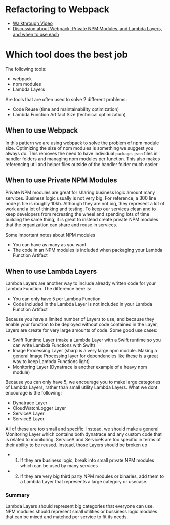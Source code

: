 # Refactoring to Webpack

- [Walkthrough Video](https://www.loom.com/share/3b32f103e0314f3d9485b851919ece8e)
- [Discussion about Webpack, Private NPM Modules, and Lambda Layers, and when to use each](https://www.loom.com/share/f543f3c54a564be2afba22fbd5ca8716)

# Which tool does the best job
The following tools:
- webpack
- npm modules
- Lambda Layers

Are tools that are often used to solve 2 different problems:
- Code Reuse (time and maintainability optimization)
- Lambda Function Artifact Size (technical optimization)


## When to use Webpack
In this pattern we are using webpack to solve the problem of npm module size. Optimizing the size of npm modules
is something we suggest you always do. This removes the need to have individual `package.json` files in handler
folders and managing npm modules per function. This also makes referencing util and helper files outside of the
handler folder much easier

## When to use Private NPM Modules
Private NPM modules are great for sharing business logic amount many services. Business logic usually is not
very big. For reference, a 300 line node js file is roughly 10kb. Although they are not big, they represent a lot
of work and a lot of thinking and testing. To keep our services clean and to keep developers from recreating the 
wheel and spending lots of time building the same thing, it is great to instead create private NPM modules
that the organization can share and reuse in services. 

Some important notes about NPM modules
- You can have as many as you want
- The code in an NPM modules is included when packaging your Lambda Function Artifact

## When to use Lambda Layers
Lambda Layers are another way to include already written code for your Lambda Function. The difference here is:
- You can only have 5 per Lambda Function
- Code included in the Lambda Layer is not included in your Lambda Function Artifact

Because you have a limited number of Layers to use, and because they enable your function to be deployed without code
contained in the Layer, Layers are create for very large amounts of code. Some good use cases:

- Swift Runtime Layer (make a Lambda Layer with a Swift runtime so you can write Lambda Functions with Swift)
- Image Processing Layer (sharp is a very large npm module. Making a general Image Processing layer for dependencies like
  these is a great way to keep Lambda Functions light)
- Monitoring Layer (Dynatrace is another example of a heavy npm module)

Because you can only have 5, we encourage you to make large categories of Lambda Layers, rather than small utility 
Lambda Layers. What we dont encourage is the following:

- Dynatrace Layer
- CloudWatchLogger Layer
- ServiceA Layer
- ServiceB Layer

All of these are too small and specific. Instead, we should make a general Monitoring Layer which contains both
dynatrace and any custom code that is related to monitoring. ServiceA and ServiceB are too specific in terms of
their ability to be reused. Instead, those Layers should be broken up 
- 1. If they are business logic, break into small private NPM modules which can 
be used by many services
- 2. If they are very big third party NPM modules or binaries, add them to a Lambda Layer that represents a large
category or usecase.

### Summary
Lambda Layers should represent big categories that everyone can use. NPM modules should represent small utilities or
bussiness logic modules that can be mixed and matched per service to fit its needs. 